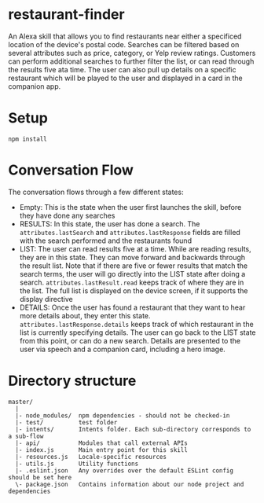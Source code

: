 # restaurant-finder

An Alexa skill that allows you to find restaurants near either a specificed location of the device's postal code.  Searches can be filtered based on several attributes such as price, category, or Yelp review ratings.  Customers can perform additional searches to further filter the list, or can read through the results five ata time.  The user can also pull up details on a specific restaurant which will be played to the user and displayed in a card in the companion app.

# Setup

`npm install`

# Conversation Flow

The conversation flows through a few different states:

* Empty: This is the state when the user first launches the skill, before they have done any searches
* RESULTS: In this state, the user has done a search.  The `attributes.lastSearch` and `attributes.lastResponse` fields are filled with the search performed and the restaurants found
* LIST: The user can read results five at a time.  While are reading results, they are in this state.  They can move forward and backwards through the result list.  Note that if there are five or fewer results that match the search terms, the user will go directly into the LIST state after doing a search.  `attributes.lastResult.read` keeps track of where they are in the list.  The full list is displayed on the device screen, if it supports the display directive
* DETAILS: Once the user has found a restaurant that they want to hear more details about, they enter this state.  `attributes.lastResponse.details` keeps track of which restaurant in the list is currently specifying details.  The user can go back to the LIST state from this point, or can do a new search.  Details are presented to the user via speech and a companion card, including a hero image.

# Directory structure

```
master/
  |
  |- node_modules/  npm dependencies - should not be checked-in
  |- test/          test folder
  |- intents/       Intents folder. Each sub-directory corresponds to a sub-flow
  |- api/           Modules that call external APIs
  |- index.js       Main entry point for this skill
  |- resources.js   Locale-specific resources
  |- utils.js       Utility functions
  |- .eslint.json   Any overrides over the default ESLint config should be set here
  \- package.json   Contains information about our node project and dependencies
```